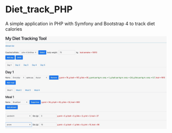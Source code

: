 # Diet_track_PHP
A simple application in PHP with Symfony and Bootstrap 4 to track diet calories  

<img src="Image 6-6-20 at 2.16 AM.jpeg"
     alt="App_screenshot"
     style="float: left; margin-right: 10px;" />
